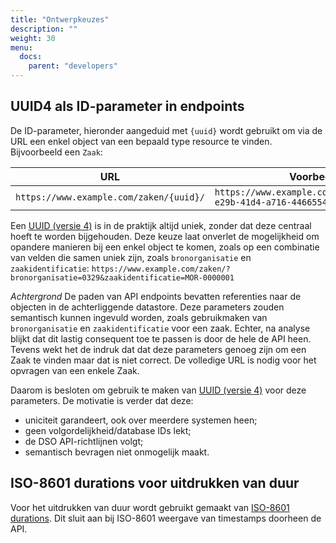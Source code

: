 ```yaml
---
title: "Ontwerpkeuzes"
description: ""
weight: 30
menu:
  docs:
    parent: "developers"
---
```


## UUID4 als ID-parameter in endpoints

De ID-parameter, hieronder aangeduid met `{uuid}` wordt gebruikt om via de URL een enkel object van een bepaald type resource te vinden. Bijvoorbeeld een `Zaak`:

|URL|Voorbeeld|
|---|---|
| `https://www.example.com/zaken/{uuid}/`|`https://www.example.com/zaken/550e8400-e29b-41d4-a716-446655440000/`|

Een [UUID (versie 4)] is in de praktijk altijd uniek, zonder dat deze centraal hoeft te worden bijgehouden. Deze keuze laat onverlet de mogelijkheid om opandere manieren bij een enkel object te komen, zoals op een combinatie van velden die samen uniek zijn, zoals `bronorganisatie` en `zaakidentificatie`:
`https://www.example.com/zaken/?bronorganisatie=0329&zaakidentificatie=MOR-0000001`

*Achtergrond*
De paden van API endpoints bevatten referenties naar de objecten in de achterliggende datastore. Deze parameters zouden semantisch kunnen ingevuld worden, zoals gebruikmaken van `bronorganisatie` en `zaakidentificatie` voor een zaak. Echter, na analyse blijkt dat dit lastig consequent toe te passen is door de hele de API heen. Tevens wekt het de indruk dat dat deze parameters genoeg zijn om een Zaak te vinden maar dat is niet correct. De volledige URL is nodig voor het opvragen van een enkele Zaak.

Daarom is besloten om gebruik te maken van [UUID (versie 4)] voor deze parameters. De motivatie is verder dat deze:

* uniciteit garandeert, ook over meerdere systemen heen;
* geen volgordelijkheid/database IDs lekt;
* de DSO API-richtlijnen volgt;
* semantisch bevragen niet onmogelijk maakt.

[UUID (versie 4)]: https://en.wikipedia.org/wiki/Universally_unique_identifier#Version_4_(random)


## ISO-8601 durations voor uitdrukken van duur

Voor het uitdrukken van duur wordt gebruikt gemaakt van [ISO-8601 durations](https://en.wikipedia.org/wiki/ISO_8601#Durations). Dit sluit aan bij ISO-8601 weergave van timestamps doorheen de API.
